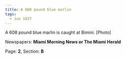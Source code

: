 ```yaml
---  
title: A 608 pound blue marlin  
tags:  
  - Jun 1937  
---  
```

  
A 608 pound blue marlin is caught at Bimini. [Photo]  
  
Newspapers: **Miami Morning News or The Miami Herald**  
  
Page: **2**, Section: **B** 
